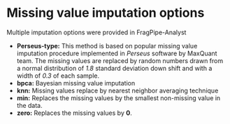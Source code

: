 # Missing value imputation options

Multiple imputation options were provided in FragPipe-Analyst

-   **Perseus-type:** This method is based on popular missing value
    imputation procedure implemented in *Perseus* software by MaxQuant
    team. The missing values are replaced by random numbers drawn from a
    normal distribution of *1.8* standard deviation down shift and with a
    width of *0.3* of each sample.
-   **bpca:** Bayesian missing value imputation
-   **knn:** Missing values replace by nearest neighbor averaging
    technique
-   **min:** Replaces the missing values by the smallest non-missing
    value in the data.
-   **zero:** Replaces the missing values by **0**.
